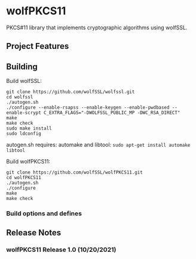 # wolfPKCS11

PKCS#11 library that implements cryptographic algorithms using wolfSSL.


## Project Features

## Building

Build wolfSSL:

```
git clone https://github.com/wolfSSL/wolfssl.git
cd wolfssl
./autogen.sh
./configure --enable-rsapss --enable-keygen --enable-pwdbased --enable-scrypt C_EXTRA_FLAGS="-DWOLFSSL_PUBLIC_MP -DWC_RSA_DIRECT"
make
make check
sudo make install
sudo ldconfig
```

autogen.sh requires: automake and libtool: `sudo apt-get install automake libtool`

Build wolfPKCS11:

```
git clone https://github.com/wolfSSL/wolfPKCS11.git
cd wolfPKCS11
./autogen.sh
./configure
make
make check
```

### Build options and defines


## Release Notes

### wolfPKCS11 Release 1.0 (10/20/2021)


